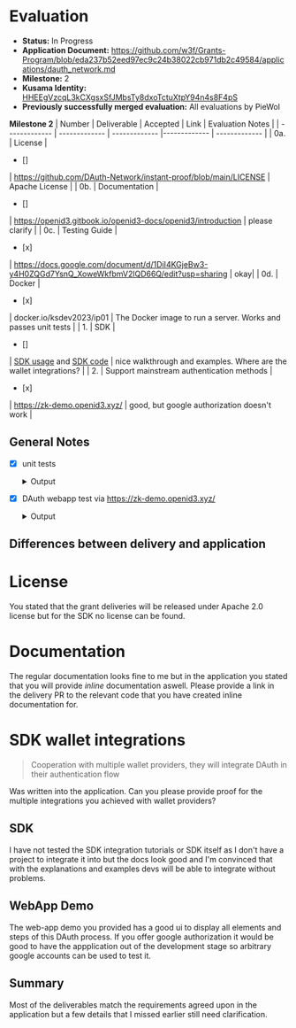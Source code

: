# Evaluation


- **Status:** In Progress
- **Application Document:** https://github.com/w3f/Grants-Program/blob/eda237b52eed97ec9c24b38022cb971db2c49584/applications/dauth_network.md
- **Milestone:** 2
- **Kusama Identity:** [HHEEgVzcqL3kCXgsxSfJMbsTy8dxoTctuXtpY94n4s8F4pS](https://kusama.subscan.io/account/HHEEgVzcqL3kCXgsxSfJMbsTy8dxoTctuXtpY94n4s8F4pS)
- **Previously successfully merged evaluation:** All evaluations by PieWol


**Milestone 2**
| Number | Deliverable | Accepted | Link | Evaluation Notes |
| ------------- | ------------- | ------------- |------------- | ------------- |
| 0a. | License | <ul><li>[] </li></ul> | https://github.com/DAuth-Network/instant-proof/blob/main/LICENSE | Apache License | 
| 0b.  | Documentation |<ul><li>[] </li></ul> | https://openid3.gitbook.io/openid3-docs/openid3/introduction | please clarify | 
| 0c.  | Testing Guide | <ul><li>[x] </li></ul> | https://docs.google.com/document/d/1DiI4KGjeBw3-y4H0ZQGd7YsnQ_XoweWkfbmV2lQD66Q/edit?usp=sharing | okay| 
| 0d.  | Docker | <ul><li>[x] </li></ul> | docker.io/ksdev2023/ip01 | The Docker image to run a server. Works and passes unit tests | 
| 1. | SDK | <ul><li>[] </li></ul> | [SDK usage](https://openid3.gitbook.io/openid3-docs/developers/decentralized-authentication-sdk) and [SDK code](https://github.com/DAuth-Network/dauth/blob/main/packages/core/README.MD) | nice walkthrough and examples. Where are the wallet integrations? | 
| 2.  |  Support mainstream authentication methods | <ul><li>[x] </li></ul> |  https://zk-demo.openid3.xyz/ | good, but google authorization doesn't work | 

## General Notes

- [x] unit tests

  <details>
    <summary>Output</summary>
        
    :~/incubator-teaclave-sgx-sdk/samplecode/instant-proof/bin# ./app test
    running ec_test
    
    
    start running tests    
    testing test_encode_hex ... ok!
    testing test_decode_hex ... ok!
    testing test_decode_hex_with_spaces ... ok!
    testing test_decode_hex_with_invalid_characters ... ok!  
    testing test_session_register ... ok!  
    testing test_session_register_invalid ... ok!  
    testing test_session_update ... ok!  
    testing test_session_close ... ok!  
    testing test_inner_account_default ... ok!  
    testing test_inner_account_build ... ok!  
    testing test_pub_k_from_user ... ok!  
    testing test_as_u32_be_with_valid_input ... ok!  
    testing test_as_u32_be_with_all_zero_input ... ok!  
    testing test_as_u32_be_with_all_one_input ... ok!  
    testing test_rand ... ok!  
    testing test_as_u32_le_with_valid_input ... ok!  
    testing test_as_u32_le_with_all_zero_input ... ok!  
    testing test_as_u32_le_with_all_one_input ... ok!  
    testing test_encrypt_decrypt ... ok!  
    testing test_encrypt_decrypt_invalid ... ok!  
    
    test result ok. 20 tested, 20 passed, 0 failed  
    execute tests in enclave done.
</details>

- [x] DAuth webapp test via https://zk-demo.openid3.xyz/

    <details>
    <summary>Output</summary>
    Provider: TWITTER

    Zero-Knowledge Prover Done!

    
    Step 1: Generate a client proof.
    
    Step 2: Aggregate a batch of client proof.
    
    Step 3: Snarkify(convert) the aggregated proof.


    Zero-Knowledge Prover Status
    {
    "isInDb":true
    "aggregationBatch":7
    "clientProven":true
    "sealedInBatch":true
    "aggregated":true
    "converted":true
    "receivedAt":Wed, Jan 24, 2024, 10:16 PM
    "proofReceivedAt":Wed, Jan 24, 2024, 10:17 PM
    "aggregationSealedAt":Wed, Jan 24, 2024, 10:18 PM
    "aggregatedAt":Wed, Jan 24, 2024, 10:18 PM
    "convertedAt":Wed, Jan 24, 2024, 10:21 PM
    "positionInBatch":1
    "publicInputs":"5fcb4ca8cb2b6e3810bab48c0ae72707dcc439e9dded059e43..."
    }

    Your JWT Proof
    {
    "batchId":7
    "numOfProofs":1
    "isSealed":true
    "isAggregated":true
    "isConverted":true
    "maxInclusionPriority":1
    "minInclusionPriority":1
    "sealedAt":Wed, Jan 24, 2024, 10:18 PM
    "aggregatedAt":Wed, Jan 24, 2024, 10:18 PM
    "convertedAt":Wed, Jan 24, 2024, 10:21 PM
    "merkleRoot":"0x1fcb4ca8cb2b6e3810bab48c0ae72707dcc439e9dded059e..."
    }

    Queue Status
    {
    "totalClientRequests":7
    "pendingClientProofRequests":0
    "lastClientProofTime":Wed, Jan 24, 2024, 10:17 PM
    "lastProcessedPriority":1
    "latestAggregationBatchIndex":8
    "lastBatchSealingTime":Wed, Jan 24, 2024, 10:18 PM
    "lastBatchAggregationTime":Wed, Jan 24, 2024, 10:18 PM
    "latestConvertedBatchIndex":7
    "lastConvertedTime":Wed, Jan 24, 2024, 10:21 PM
    }

    Merkle Proof
    {
    "root":"5fcb4ca8cb2b6e3810bab48c0ae72707dcc439e9dded059e43..."
    "proof":[]
    "index":0
    }

    The Aggregation Batch & Proofs
    {
    "aggregation_index":7
    "aggregated_proof":{
    "proof_with_public_inputs":"0x7b2270726f6f66223a7b2277697265735f636170223a5b22..."
    "verifier":"0x7b22636f6e7374616e74735f7369676d61735f636170223a..."
    }
    "converted_proof":{
    "input_hash":"0x1fcb4ca8cb2b6e3810bab48c0ae72707dcc439e9dded059e..."
    "verifier_digest":"0x2874851f7a094dc67dc4cc50e175d74f1a7289e56c98a3e1..."
    "proof":"0x1ed6116348e5181fa9aa21b2e47416351490035cbdc5e596..."
    }
    }
</details>

## Differences between delivery and application

# License
You stated that the grant deliveries will be released under Apache 2.0 license but for the SDK no license can be found. 

# Documentation
The regular documentation looks fine to me but in the application you stated that you will provide *inline* documentation aswell. Please provide a link in the delivery PR to the relevant code that you have created inline documentation for. 

# SDK wallet integrations

> Cooperation with multiple wallet providers, they will integrate DAuth in their authentication flow

Was written into the application. Can you please provide proof for the multiple integrations you achieved with wallet providers?


## SDK
I have not tested the SDK integration tutorials or SDK itself as I don't have a project to integrate it into but the docs look good and I'm convinced that with the explanations and examples devs will be able to integrate without problems.

## WebApp Demo
The web-app demo you provided has a good ui to display all elements and steps of this DAuth process. If you offer google authorization it would be good to have the appplication out of the development stage so arbitrary google accounts can be used to test it.

## Summary
Most of the deliverables match the requirements agreed upon in the application but a few details that I missed earlier still need clarification.





